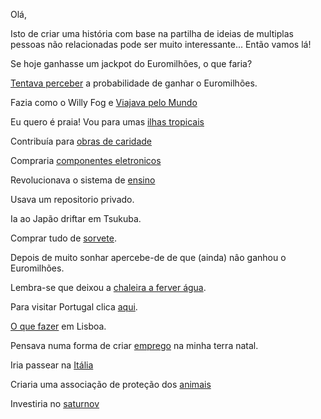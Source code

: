 Olá,

Isto de criar uma história com base na partilha de ideias de multiplas pessoas não relacionadas
pode ser muito interessante... Então vamos lá!

Se hoje ganhasse um jackpot do Euromilhões, o que faria?

[Tentava perceber](probabilidade/probabilidade.md) a probabilidade de ganhar o Euromilhões.

Fazia como o Willy Fog e [Viajava pelo Mundo](mundo/voltaaomundo.md)

Eu quero é praia! Vou para umas [ilhas tropicais](praias/solemar.md)

Contribuía para [obras de caridade](caridade/caridade.md)

Compraria [componentes eletronicos](componentes/componentes.md)

Revolucionava o sistema de [ensino](ensino/alternativo.md)

Usava um repositorio privado.

Ia ao Japão driftar em Tsukuba.

Comprar tudo de [sorvete](sorvete/sorvete.md).

Depois de muito sonhar apercebe-de de que (ainda) nâo ganhou o Euromilhões.

Lembra-se que deixou a [chaleira a ferver água](chaleira/chaleira.md).

Para visitar Portugal clica [aqui](https://www.visitportugal.com/pt-pt).

[O que fazer](http://www.timeout.com/city-guides/things-to-do-in-lisbon/) em Lisboa.

Pensava numa forma de criar [emprego](emprego/criar_emprego.md) na minha terra natal.

Iria passear na [Itália](italia/italia.md)

Criaria uma associação de proteção dos [animais](english/animal/animal.md)

Investiria no [saturnov](http://www.saturnov.com/) 